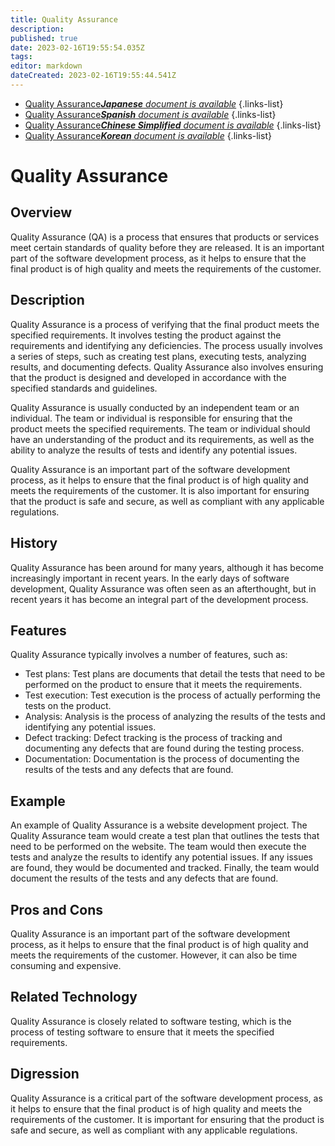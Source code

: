 ```yaml
---
title: Quality Assurance
description: 
published: true
date: 2023-02-16T19:55:54.035Z
tags: 
editor: markdown
dateCreated: 2023-02-16T19:55:44.541Z
---
```


- [Quality Assurance***Japanese** document is available*](/ja/Knowledge-base/Dictionary/quality-assurance)
{.links-list}
- [Quality Assurance***Spanish** document is available*](/es/Knowledge-base/Dictionary/quality-assurance)
{.links-list}
- [Quality Assurance***Chinese Simplified** document is available*](/zh/Knowledge-base/Dictionary/quality-assurance)
{.links-list}
- [Quality Assurance***Korean** document is available*](/ko/Knowledge-base/Dictionary/quality-assurance)
{.links-list}


# Quality Assurance

## Overview
Quality Assurance (QA) is a process that ensures that products or services meet certain standards of quality before they are released. It is an important part of the software development process, as it helps to ensure that the final product is of high quality and meets the requirements of the customer.

## Description
Quality Assurance is a process of verifying that the final product meets the specified requirements. It involves testing the product against the requirements and identifying any deficiencies. The process usually involves a series of steps, such as creating test plans, executing tests, analyzing results, and documenting defects. Quality Assurance also involves ensuring that the product is designed and developed in accordance with the specified standards and guidelines.

Quality Assurance is usually conducted by an independent team or an individual. The team or individual is responsible for ensuring that the product meets the specified requirements. The team or individual should have an understanding of the product and its requirements, as well as the ability to analyze the results of tests and identify any potential issues.

Quality Assurance is an important part of the software development process, as it helps to ensure that the final product is of high quality and meets the requirements of the customer. It is also important for ensuring that the product is safe and secure, as well as compliant with any applicable regulations.

## History
Quality Assurance has been around for many years, although it has become increasingly important in recent years. In the early days of software development, Quality Assurance was often seen as an afterthought, but in recent years it has become an integral part of the development process.

## Features
Quality Assurance typically involves a number of features, such as:

- Test plans: Test plans are documents that detail the tests that need to be performed on the product to ensure that it meets the requirements.
- Test execution: Test execution is the process of actually performing the tests on the product.
- Analysis: Analysis is the process of analyzing the results of the tests and identifying any potential issues.
- Defect tracking: Defect tracking is the process of tracking and documenting any defects that are found during the testing process.
- Documentation: Documentation is the process of documenting the results of the tests and any defects that are found.

## Example
An example of Quality Assurance is a website development project. The Quality Assurance team would create a test plan that outlines the tests that need to be performed on the website. The team would then execute the tests and analyze the results to identify any potential issues. If any issues are found, they would be documented and tracked. Finally, the team would document the results of the tests and any defects that are found.

## Pros and Cons
Quality Assurance is an important part of the software development process, as it helps to ensure that the final product is of high quality and meets the requirements of the customer. However, it can also be time consuming and expensive.

## Related Technology
Quality Assurance is closely related to software testing, which is the process of testing software to ensure that it meets the specified requirements.

## Digression
Quality Assurance is a critical part of the software development process, as it helps to ensure that the final product is of high quality and meets the requirements of the customer. It is important for ensuring that the product is safe and secure, as well as compliant with any applicable regulations.